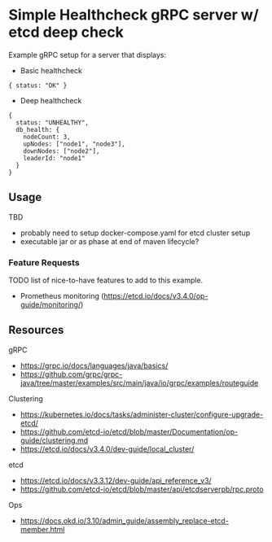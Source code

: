 # Simple Healthcheck gRPC server w/ etcd deep check

Example gRPC setup for a server that displays:
* Basic healthcheck
```
{ status: "OK" }
```
* Deep healthcheck
```
{
  status: "UNHEALTHY",
  db_health: {
    nodeCount: 3,
    upNodes: ["node1", "node3"],
    downNodes: ["node2"],
    leaderId: "node1"
  }
}
```

## Usage
TBD
* probably need to setup docker-compose.yaml for etcd cluster setup
* executable jar or as phase at end of maven lifecycle?

### Feature Requests
TODO list of nice-to-have features to add to this example.
* Prometheus monitoring (https://etcd.io/docs/v3.4.0/op-guide/monitoring/)

## Resources
gRPC
* https://grpc.io/docs/languages/java/basics/
* https://github.com/grpc/grpc-java/tree/master/examples/src/main/java/io/grpc/examples/routeguide

Clustering
* https://kubernetes.io/docs/tasks/administer-cluster/configure-upgrade-etcd/
* https://github.com/etcd-io/etcd/blob/master/Documentation/op-guide/clustering.md
* https://etcd.io/docs/v3.4.0/dev-guide/local_cluster/

etcd
* https://etcd.io/docs/v3.3.12/dev-guide/api_reference_v3/
* https://github.com/etcd-io/etcd/blob/master/api/etcdserverpb/rpc.proto

Ops
* https://docs.okd.io/3.10/admin_guide/assembly_replace-etcd-member.html